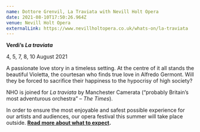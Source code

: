 ```yaml
---
name: Dottore Grenvil, La Traviata with Nevill Holt Opera
date: 2021-08-10T17:50:26.964Z
venue: Nevill Holt Opera
externalLink: https://www.nevillholtopera.co.uk/whats-on/la-traviata
---
```

<!--StartFragment-->

**Verdi’s *La traviata***

4, 5, 7, 8, 10 August 2021

A passionate love story in a timeless setting. At the centre of it all stands the beautiful Violetta, the courtesan who finds true love in Alfredo Germont. Will they be forced to sacrifice their happiness to the hypocrisy of high society?

NHO is joined for *La traviata* by Manchester Camerata (“probably Britain’s most adventurous orchestra” – *The Times*).

In order to ensure the most enjoyable and safest possible experience for our artists and audiences, our opera festival this summer will take place outside. **[Read more about what to expect](https://www.nevillholtopera.co.uk/news/nho-summer-opera-festival-2021).**

<!--EndFragment-->